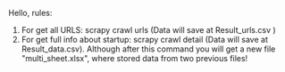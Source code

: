 Hello, rules:
1) For get all URLS: scrapy crawl urls (Data will save at Result_urls.csv )
2) For get full info about startup: scrapy crawl detail (Data will save at Result_data.csv). Although after this command you will get a new file "multi_sheet.xlsx", where stored data from two previous files!
